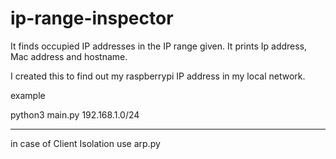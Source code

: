 # ip-range-inspector

It finds occupied IP addresses in the IP range given. It prints Ip address, Mac address and hostname.

I created this to find out my raspberrypi IP address in my local network.

example

python3 main.py 192.168.1.0/24

---
in case of Client Isolation use arp.py
